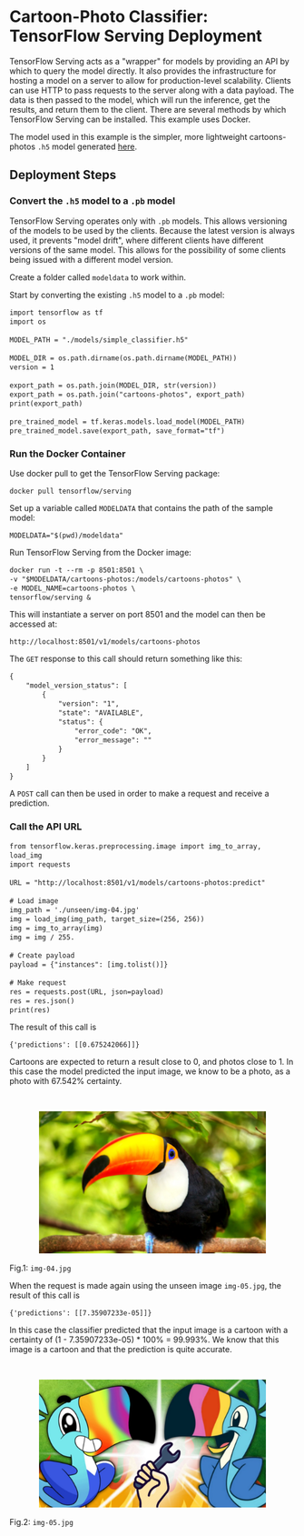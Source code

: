 # Cartoon-Photo Classifier: TensorFlow Serving Deployment

TensorFlow Serving acts as a "wrapper" for models by providing an API by which to query the model directly. It also provides the infrastructure for hosting a model on a server to allow for production-level scalability. Clients can use HTTP to pass requests to the server along with a data payload. The data is then passed to the model, which will run the inference, get the results, and return them to the client. There are several methods by which TensorFlow Serving can be installed. This example uses Docker.

The model used in this example is the simpler, more lightweight cartoons-photos ```.h5``` model generated [here](https://github.com/Carla-de-Beer/cartoon-photo-classifier/tree/main/classifier).


## Deployment Steps
### Convert the ```.h5``` model to a ```.pb``` model

TensorFlow Serving operates only with ```.pb``` models. This allows versioning of the models to be used by the clients. Because the latest version is always used, it prevents "model drift", where different clients have different versions of the same model. This allows for the possibility of some clients being issued with a different model version.

Create a folder called ```modeldata``` to work within.

Start by converting the existing ```.h5``` model to a ```.pb``` model:

```
import tensorflow as tf
import os

MODEL_PATH = "./models/simple_classifier.h5"

MODEL_DIR = os.path.dirname(os.path.dirname(MODEL_PATH))
version = 1

export_path = os.path.join(MODEL_DIR, str(version))
export_path = os.path.join("cartoons-photos", export_path)
print(export_path)

pre_trained_model = tf.keras.models.load_model(MODEL_PATH)
pre_trained_model.save(export_path, save_format="tf")
```

### Run the Docker Container

Use docker pull to get the TensorFlow Serving package:

```
docker pull tensorflow/serving
```

Set up a variable called ```MODELDATA``` that contains the path of the sample model:

```
MODELDATA="$(pwd)/modeldata"
```

Run TensorFlow Serving from the Docker image:

```
docker run -t --rm -p 8501:8501 \
-v "$MODELDATA/cartoons-photos:/models/cartoons-photos" \
-e MODEL_NAME=cartoons-photos \
tensorflow/serving &
```

This will instantiate a server on port 8501 and the model can then be accessed at:

```
http://localhost:8501/v1/models/cartoons-photos
```

The ```GET``` response to this call should return something like this:

```
{
    "model_version_status": [
        {
            "version": "1",
            "state": "AVAILABLE",
            "status": {
                "error_code": "OK",
                "error_message": ""
            }
        }
    ]
}
```

A ```POST``` call can then be used in order to make a request and receive a prediction.

### Call the API URL
```
from tensorflow.keras.preprocessing.image import img_to_array, load_img
import requests

URL = "http://localhost:8501/v1/models/cartoons-photos:predict"

# Load image
img_path = './unseen/img-04.jpg'
img = load_img(img_path, target_size=(256, 256))
img = img_to_array(img)
img = img / 255.

# Create payload
payload = {"instances": [img.tolist()]}

# Make request
res = requests.post(URL, json=payload)
res = res.json()
print(res)
```

The result of this call is

```
{'predictions': [[0.675242066]]}
```

Cartoons are expected to return a result close to 0, and photos close to 1. In this case the model predicted the input image, we know to be a photo, as a photo with 67.542% certainty.

<br/>
<p align="center">
  <img src="unseen/img-04.jpg" width="400px" alt="joinplot_cartoons"/>
  <figcaption>Fig.1: <code>img-04.jpg</code></figcaption>
</p>

When the request is made again using the unseen image ```img-05.jpg```, the result of this call is

```
{'predictions': [[7.35907233e-05]]}
```

In this case the classifier predicted that the input image is a cartoon with a certainty of (1 - 7.35907233e-05) * 100% = 99.993%. We know that this image is a cartoon and that the prediction is quite accurate.

<br/>
<p align="center">
  <img src="unseen/img-05.jpg" width="400px" alt="joinplot_cartoons"/>
  <figcaption>Fig.2: <code>img-05.jpg</code></figcaption>
</p>
